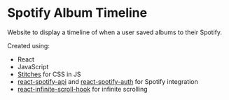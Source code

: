 # Spotify Album Timeline

Website to display a timeline of when a user saved albums to their Spotify.

Created using:

- React
- JavaScript
- [Stitches](https://stitches.dev/) for CSS in JS
- [react-spotify-api](https://www.npmjs.com/package/react-spotify-api) and [react-spotify-auth](https://www.npmjs.com/package/react-spotify-auth) for Spotify integration
- [react-infinite-scroll-hook](https://www.npmjs.com/package/react-infinite-scroll-hook) for infinite scrolling
